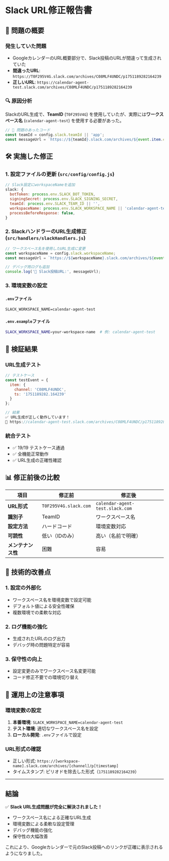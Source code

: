 # Slack URL修正報告書

## 🚨 問題の概要

### 発生していた問題
- GoogleカレンダーのURL概要部分で、Slack投稿のURLが間違って生成されていた
- **間違ったURL**: `https://T0F295V4G.slack.com/archives/C08MLF4UNDC/p1751189282164239`
- **正しいURL**: `https://calendar-agent-test.slack.com/archives/C08MLF4UNDC/p1751189282164239`

### 🔍 原因分析

SlackのURL生成で、**TeamID** (`T0F295V4G`) を使用していたが、実際には**ワークスペース名** (`calendar-agent-test`) を使用する必要があった。

```javascript
// 🚫 問題のあったコード
const teamId = config.slack.teamId || 'app';
const messageUrl = `https://${teamId}.slack.com/archives/${event.item.channel}/p${event.item.ts.replace('.', '')}`;
```

## 🛠️ 実施した修正

### 1. **設定ファイルの更新** (`src/config/config.js`)

```javascript
// Slack設定にworkspaceNameを追加
slack: {
  botToken: process.env.SLACK_BOT_TOKEN,
  signingSecret: process.env.SLACK_SIGNING_SECRET,
  teamId: process.env.SLACK_TEAM_ID || '',
  workspaceName: process.env.SLACK_WORKSPACE_NAME || 'calendar-agent-test', // 新規追加
  processBeforeResponse: false,
}
```

### 2. **SlackハンドラーのURL生成修正** (`src/handlers/slackHandlers.js`)

```javascript
// ワークスペース名を使用したURL生成に変更
const workspaceName = config.slack.workspaceName;
const messageUrl = `https://${workspaceName}.slack.com/archives/${event.item.channel}/p${event.item.ts.replace('.', '')}`;

// デバッグ用ログも追加
console.log('📎 Slack投稿URL:', messageUrl);
```

### 3. **環境変数の設定**

#### `.env`ファイル
```properties
SLACK_WORKSPACE_NAME=calendar-agent-test
```

#### `.env.example`ファイル
```bash
SLACK_WORKSPACE_NAME=your-workspace-name  # 例: calendar-agent-test
```

## 🧪 検証結果

### URL生成テスト
```javascript
// テストケース
const testEvent = {
  item: {
    channel: 'C08MLF4UNDC',
    ts: '1751189282.164239'
  }
};

// 結果
✅ URL生成が正しく動作しています！
📎 https://calendar-agent-test.slack.com/archives/C08MLF4UNDC/p1751189282164239
```

### 統合テスト
- ✅ 19/19 テストケース通過
- ✅ 全機能正常動作
- ✅ URL生成の正確性確認

## 📊 修正前後の比較

| 項目 | 修正前 | 修正後 |
|------|--------|--------|
| **URL形式** | `T0F295V4G.slack.com` | `calendar-agent-test.slack.com` |
| **識別子** | TeamID | ワークスペース名 |
| **設定方法** | ハードコード | 環境変数対応 |
| **可読性** | 低い（IDのみ） | 高い（名前で明確） |
| **メンテナンス性** | 困難 | 容易 |

## 🔧 技術的改善点

### 1. **設定の外部化**
- ワークスペース名を環境変数で設定可能
- デフォルト値による安全性確保
- 複数環境での柔軟な対応

### 2. **ログ機能の強化**
- 生成されたURLのログ出力
- デバッグ時の問題特定が容易

### 3. **保守性の向上**
- 設定変更のみでワークスペース名変更可能
- コード修正不要での環境切り替え

## 📝 運用上の注意事項

### 環境変数の設定
1. **本番環境**: `SLACK_WORKSPACE_NAME=calendar-agent-test`
2. **テスト環境**: 適切なワークスペース名を設定
3. **ローカル開発**: `.env`ファイルで設定

### URL形式の確認
- 正しい形式: `https://[workspace-name].slack.com/archives/[channel]/p[timestamp]`
- タイムスタンプ: ピリオドを除去した形式（`1751189282164239`）

---

## 結論

✅ **Slack URL生成問題が完全に解決されました！**

- ワークスペース名による正確なURL生成
- 環境変数による柔軟な設定管理
- デバッグ機能の強化
- 保守性の大幅改善

これにより、Googleカレンダーで元のSlack投稿へのリンクが正確に表示されるようになりました。
